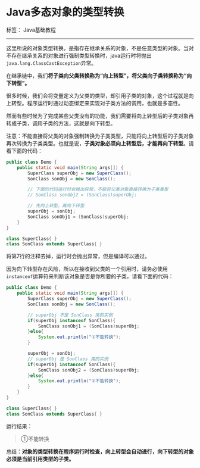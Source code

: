 # Java多态对象的类型转换

标签： Java基础教程

---

这里所说的对象类型转换，是指存在继承关系的对象，不是任意类型的对象。当对不存在继承关系的对象进行强制类型转换时，java运行时将抛出`java.lang.ClassCastException`异常。

在继承链中，我们**将子类向父类转换称为“向上转型”，将父类向子类转换称为“向下转型”。**

很多时候，我们会将变量定义为父类的类型，却引用子类的对象，这个过程就是向上转型。程序运行时通过动态绑定来实现对子类方法的调用，也就是多态性。

然而有些时候为了完成某些父类没有的功能，我们需要将向上转型后的子类对象再转成子类，调用子类的方法，这就是向下转型。

注意：不能直接将父类的对象强制转换为子类类型，只能将向上转型后的子类对象再次转换为子类类型。也就是说，**子类对象必须向上转型后，才能再向下转型**。请看下面的代码：

```java
public class Demo {
    public static void main(String args[]) {
        SuperClass superObj = new SuperClass();
        SonClass sonObj = new SonClass();

        // 下面的代码运行时会抛出异常，不能将父类对象直接转换为子类类型
        // SonClass sonObj2 = (SonClass)superObj;

        // 先向上转型，再向下转型
        superObj = sonObj;
        SonClass sonObj1 = (SonClass)superObj;
    }
}

class SuperClass{ }
class SonClass extends SuperClass{ } 
```

将第7行的注释去掉，运行时会抛出异常，但是编译可以通过。

因为向下转型存在风险，所以在接收到父类的一个引用时，请务必使用`instanceof`运算符来判断该对象是否是你所要的子类，请看下面的代码：

```java
public class Demo {
    public static void main(String args[]) {
        SuperClass superObj = new SuperClass();
        SonClass sonObj = new SonClass();

        // superObj 不是 SonClass 类的实例
        if(superObj instanceof SonClass){
            SonClass sonObj1 = (SonClass)superObj;
        }else{
            System.out.println("①不能转换");
        }

        superObj = sonObj;
        // superObj 是 SonClass 类的实例
        if(superObj instanceof SonClass){
            SonClass sonObj2 = (SonClass)superObj;
        }else{
            System.out.println("②不能转换");
        }
    }
}

class SuperClass{ }
class SonClass extends SuperClass{ }
```

运行结果：

> ①不能转换

总结：**对象的类型转换在程序运行时检查，向上转型会自动进行，向下转型的对象必须是当前引用类型的子类。**